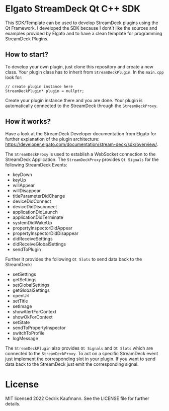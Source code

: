 # Elgato StreamDeck Qt C++ SDK
This SDK/Template can be used to develop StreamDeck plugins using the Qt Framework. I developed the SDK because I dont´t like the sources and examples provided by Elgato and to have a clean template for programming StreamDeck Plugins.

## How to start?
To develop your own plugin, just clone this repository and create a new class. Your plugin class has to inherit from `StreamDeckPlugin`. In the `main.cpp` look for:

    // create plugin instance here
	StreamDeckPlugin* plugin = nullptr;

Create your plugin instance there and you are done. Your plugin is automatically connected to the StreamDeck through the `StreamDeckProxy`.

## How it works?
Have a look at the StreamDeck Developer documentation from Elgato for further explanation of the plugin architecture: https://developer.elgato.com/documentation/stream-deck/sdk/overview/.

The `StreamDeckProxy` is used to establish a WebSocket connection to the StreamDeck Application. The `StreamDeckProxy` provides `Qt Signals` for the following StreamDeck Events: 
 - keyDown
 - keyUp
 - willAppear
 - willDisappear
 - titleParameterDidChange
 - deviceDidConnect
 - deviceDidDisconnect
 - applicationDidLaunch
 - applicationDidTerminate
 - systemDidWakeUp
 - propertyInspectorDidAppear
 - propertyInspectorDidDisappear
 - didReceiveSettings
 - didReceiveGlobalSettings
 - sendToPlugin

Further it provides the following `Qt Slots` to send data back to the StreamDeck:
 - setSettings
 - getSettings
 - setGlobalSettings
 - getGlobalSettings
 - openUrl
 - setTitle
 - setImage
 - showAlertForContext
 - showOkForContext
 - setState
 - sendToPropertyInspector
 - switchToProfile
 - logMessage

The `StreamDeckPlugin` also provides `Qt Signals` and `Qt Slots` which are connected to the `StreamDeckProxy`. To act on a specific StreamDeck event just implement the corresponding slot in your plugin. If you want to send data back to the StreamDeck just emit the corresponding signal.

# License

MIT licensed 2022 Cedrik Kaufmann. See the LICENSE file for further details.
